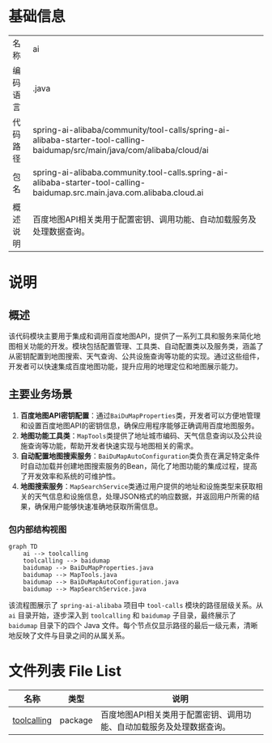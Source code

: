 # 基础信息

|      |      |
|------|------|
| 名称 | ai |
| 编码语言 | .java |
| 代码路径 | spring-ai-alibaba/community/tool-calls/spring-ai-alibaba-starter-tool-calling-baidumap/src/main/java/com/alibaba/cloud/ai |
| 包名 | spring-ai-alibaba.community.tool-calls.spring-ai-alibaba-starter-tool-calling-baidumap.src.main.java.com.alibaba.cloud.ai |
| 概述说明 | 百度地图API相关类用于配置密钥、调用功能、自动加载服务及处理数据查询。 |

# 说明

## 概述
该代码模块主要用于集成和调用百度地图API，提供了一系列工具和服务来简化地图相关功能的开发。模块包括配置管理、工具类、自动配置类以及服务类，涵盖了从密钥配置到地图搜索、天气查询、公共设施查询等功能的实现。通过这些组件，开发者可以快速集成百度地图功能，提升应用的地理定位和地图展示能力。

## 主要业务场景
1. **百度地图API密钥配置**：通过`BaiDuMapProperties`类，开发者可以方便地管理和设置百度地图API的密钥信息，确保应用程序能够正确调用百度地图服务。
2. **地图功能工具类**：`MapTools`类提供了地址城市编码、天气信息查询以及公共设施查询等功能，帮助开发者快速实现与地图相关的需求。
3. **自动配置地图搜索服务**：`BaiDuMapAutoConfiguration`类负责在满足特定条件时自动加载并创建地图搜索服务的Bean，简化了地图功能的集成过程，提高了开发效率和系统的可维护性。
4. **地图搜索服务**：`MapSearchService`类通过用户提供的地址和设施类型来获取相关的天气信息和设施信息，处理JSON格式的响应数据，并返回用户所需的结果，确保用户能够快速准确地获取所需信息。


### 包内部结构视图

```mermaid
graph TD
    ai --> toolcalling
    toolcalling --> baidumap
    baidumap --> BaiDuMapProperties.java
    baidumap --> MapTools.java
    baidumap --> BaiDuMapAutoConfiguration.java
    baidumap --> MapSearchService.java
```

该流程图展示了 `spring-ai-alibaba` 项目中 `tool-calls` 模块的路径层级关系。从 `ai` 目录开始，逐步深入到 `toolcalling` 和 `baidumap` 子目录，最终展示了 `baidumap` 目录下的四个 Java 文件。每个节点仅显示路径的最后一级元素，清晰地反映了文件与目录之间的从属关系。

# 文件列表 File List

| 名称   | 类型  | 说明 |
|-------|------|-------------|
| [toolcalling](toolcalling/_module.md) | package | 百度地图API相关类用于配置密钥、调用功能、自动加载服务及处理数据查询。 |


